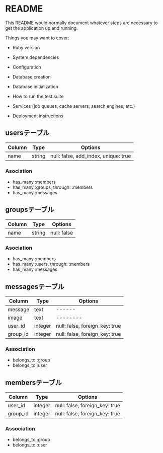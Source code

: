 # README

This README would normally document whatever steps are necessary to get the
application up and running.

Things you may want to cover:

* Ruby version

* System dependencies

* Configuration

* Database creation

* Database initialization

* How to run the test suite

* Services (job queues, cache servers, search engines, etc.)

* Deployment instructions


## usersテーブル
|Column|Type|Options|
|------|----|-------|
|name|string|null: false, add_index, unique: true|

### Asociation
- has_many :members
- has_many :groups, through: :members
- has_many :messages



## groupsテーブル
|Column|Type|Options|
|------|----|-------|
|name|string|null: false|

### Asociation
- has_many :members
- has_many :users, through: :members
- has_many :messages


## messagesテーブル
|Column|Type|Options|
|------|----|-------|
|message|text|------|
|image|text|--------|
|user_id|integer|null: false, foreign_key: true|
|group_id|integer|null: false, foreign_key: true|


### Association
- belongs_to :group
- belongs_to :user



## membersテーブル

|Column|Type|Options|
|------|----|-------|
|user_id|integer|null: false, foreign_key: true|
|group_id|integer|null: false, foreign_key: true|

### Association
- belongs_to :group
- belongs_to :user